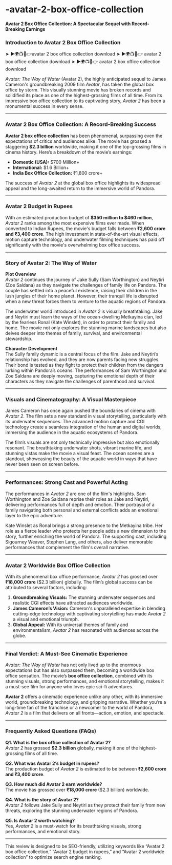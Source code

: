 # -avatar-2-box-office-collection

**Avatar 2 Box Office Collection: A Spectacular Sequel with Record-Breaking Earnings**  

### Introduction to Avatar 2 Box Office Collection
➤ ►🌍📺📱👉avatar 2 box office collection download
➤ ►🌍📺📱👉 avatar 2 box office collection download
➤ ►🌍📺📱👉 avatar 2 box office collection download

*Avatar: The Way of Water* (Avatar 2), the highly anticipated sequel to James Cameron's groundbreaking 2009 film *Avatar*, has taken the global box office by storm. This visually stunning movie has broken records and solidified its place as one of the highest-grossing films of all time. From its impressive box office collection to its captivating story, *Avatar 2* has been a monumental success in every sense.

---

### Avatar 2 Box Office Collection: A Record-Breaking Success

**Avatar 2 box office collection** has been phenomenal, surpassing even the expectations of critics and audiences alike. The movie has grossed a staggering **$2.3 billion** worldwide, making it one of the top-grossing films in cinema history. Here’s a breakdown of the movie’s earnings:

- **Domestic (USA):** $700 Million+
- **International:** $1.6 Billion+
- **India Box Office Collection:** ₹1,800 crore+

The success of *Avatar 2* at the global box office highlights its widespread appeal and the long-awaited return to the immersive world of Pandora.

---

### Avatar 2 Budget in Rupees

With an estimated production budget of **$350 million to $460 million**, *Avatar 2* ranks among the most expensive films ever made. When converted to Indian Rupees, the movie's budget falls between **₹2,600 crore and ₹3,400 crore**. The high investment in state-of-the-art visual effects, motion capture technology, and underwater filming techniques has paid off significantly with the movie's overwhelming box office success.

---

### Story of Avatar 2: The Way of Water

**Plot Overview**  
*Avatar 2* continues the journey of Jake Sully (Sam Worthington) and Neytiri (Zoe Saldana) as they navigate the challenges of family life on Pandora. The couple has settled into a peaceful existence, raising their children in the lush jungles of their home planet. However, their tranquil life is disrupted when a new threat forces them to venture to the aquatic regions of Pandora.

The underwater world introduced in *Avatar 2* is visually breathtaking. Jake and Neytiri must learn the ways of the ocean-dwelling Metkayina clan, led by the fearless Ronal (Kate Winslet), in order to protect their family and home. The movie not only explores the stunning marine landscapes but also delves deeper into themes of family, survival, and environmental stewardship.

**Character Development**  
The Sully family dynamic is a central focus of the film. Jake and Neytiri’s relationship has evolved, and they are now parents facing new struggles. Their bond is tested as they fight to protect their children from the dangers lurking within Pandora’s oceans. The performances of Sam Worthington and Zoe Saldana are deeply moving, capturing the emotional depth of their characters as they navigate the challenges of parenthood and survival.

---

### Visuals and Cinematography: A Visual Masterpiece

James Cameron has once again pushed the boundaries of cinema with *Avatar 2*. The film sets a new standard in visual storytelling, particularly with its underwater sequences. The advanced motion capture and CGI technology create a seamless integration of the human and digital worlds, immersing the audience in the aquatic ecosystems of Pandora.

The film’s visuals are not only technically impressive but also emotionally resonant. The breathtaking underwater shots, vibrant marine life, and stunning vistas make the movie a visual feast. The ocean scenes are a standout, showcasing the beauty of the aquatic world in ways that have never been seen on screen before.

---

### Performances: Strong Cast and Powerful Acting

The performances in *Avatar 2* are one of the film's highlights. Sam Worthington and Zoe Saldana reprise their roles as Jake and Neytiri, delivering performances full of depth and emotion. Their portrayal of a family navigating both personal and external conflicts adds an emotional layer to the epic adventure.

Kate Winslet as Ronal brings a strong presence to the Metkayina tribe. Her role as a fierce leader who protects her people adds a new dimension to the story, further enriching the world of Pandora. The supporting cast, including Sigourney Weaver, Stephen Lang, and others, also deliver memorable performances that complement the film's overall narrative.

---

### Avatar 2 Worldwide Box Office Collection

With its phenomenal box office performance, *Avatar 2* has grossed over **₹18,000 crore** ($2.3 billion) globally. The film’s global success can be attributed to several factors, including:

1. **Groundbreaking Visuals:** The stunning underwater sequences and realistic CGI effects have attracted audiences worldwide.
2. **James Cameron’s Vision:** Cameron's unparalleled expertise in blending cutting-edge technology with captivating storytelling has made *Avatar 2* a visual and emotional triumph.
3. **Global Appeal:** With its universal themes of family and environmentalism, *Avatar 2* has resonated with audiences across the globe.

---

### Final Verdict: A Must-See Cinematic Experience

*Avatar: The Way of Water* has not only lived up to the enormous expectations but has also surpassed them, becoming a worldwide box office sensation. The movie’s **box office collection**, combined with its stunning visuals, strong performances, and emotional storytelling, makes it a must-see film for anyone who loves epic sci-fi adventures.

**Avatar 2** offers a cinematic experience unlike any other, with its immersive world, groundbreaking technology, and gripping narrative. Whether you’re a long-time fan of the franchise or a newcomer to the world of Pandora, *Avatar 2* is a film that delivers on all fronts—action, emotion, and spectacle.

---

### Frequently Asked Questions (FAQs)

**Q1. What is the box office collection of Avatar 2?**  
*Avatar 2* has grossed **$2.3 billion** globally, making it one of the highest-grossing films of all time.

**Q2. What was Avatar 2’s budget in rupees?**  
The production budget of *Avatar 2* is estimated to be between **₹2,600 crore and ₹3,400 crore**.

**Q3. How much did Avatar 2 earn worldwide?**  
The movie has grossed over **₹18,000 crore** ($2.3 billion) worldwide.

**Q4. What is the story of Avatar 2?**  
*Avatar 2* follows Jake Sully and Neytiri as they protect their family from new threats, exploring the stunning underwater regions of Pandora.

**Q5. Is Avatar 2 worth watching?**  
Yes, *Avatar 2* is a must-watch for its breathtaking visuals, strong performances, and emotional story.

---

This review is designed to be SEO-friendly, utilizing keywords like “Avatar 2 box office collection,” “Avatar 2 budget in rupees,” and “Avatar 2 worldwide collection” to optimize search engine ranking.

